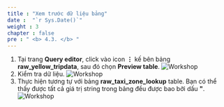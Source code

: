 ```yaml
---
title : "Xem trước dữ liệu bảng"
date :  "`r Sys.Date()`" 
weight : 3 
chapter : false
pre : " <b> 4.3. </b> "
---
```

1. Tại trang **Query editor**, click vào icon **⋮** kế bên bảng **raw_yellow_tripdata**, sau đó chọn **Preview table**.
![Workshop](/images/4-exploring-data/review-data-01.png)
2. Kiểm tra dữ liệu.
![Workshop](/images/4-exploring-data/review-data-02.png)
3. Thực hiện tương tự với bảng **raw_taxi_zone_lookup** table. Bạn có thể thấy được tất cả giá trị string trong bảng đều được bao bởi dấu **"**.
![Workshop](/images/4-exploring-data/review-data-03.png)